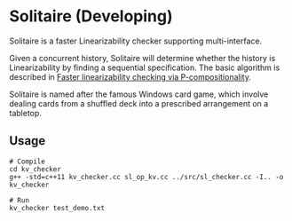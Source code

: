 # Solitaire (Developing)
Solitaire is a faster Linearizability checker supporting multi-interface.

Given a concurrent history, Solitaire will determine whether the history is Linearizability by finding a sequential specification. The basic algorithm is described in [Faster linearizability checking via P-compositionality](https://arxiv.org/pdf/1504.00204.pdf).
    
Solitaire is named after the famous Windows card game, which involve dealing cards from a shuffled deck into a prescribed arrangement on a tabletop.

## Usage
``` dash
# Compile
cd kv_checker
g++ -std=c++11 kv_checker.cc sl_op_kv.cc ../src/sl_checker.cc -I.. -o kv_checker

# Run
kv_checker test_demo.txt

```
